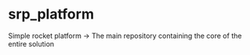 # srp_platform
Simple rocket platform -> The main repository containing the core of the entire solution
